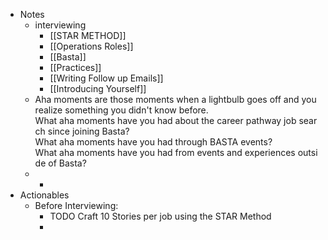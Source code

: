 - Notes
	- interviewing
		- [[STAR METHOD]]
		- [[Operations Roles]]
		- [[Basta]]
		- [[Practices]]
		- [[Writing Follow up Emails]]
		- [[Introducing Yourself]]
	- Aha moments are those moments when a lightbulb goes off and you realize something you didn't know before.
	  What aha moments have you had about the career pathway job search since joining Basta?
	  What aha moments have you had through BASTA events?
	  What aha moments have you had from events and experiences outside of Basta?
	-
		-
- Actionables
	- Before Interviewing:
		- TODO Craft 10 Stories per job using the STAR Method
		-